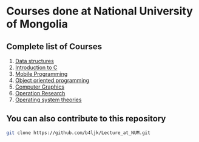 # Courses done at National University of Mongolia

## Complete list of Courses

1. [Data structures](https://github.com/b4ljk/Lecture_at_NUM/tree/main/dataStructure)
2. [Introduction to C](https://github.com/b4ljk/Lecture_at_NUM/tree/main/Introduction%20to%20C)
3. [Mobile Programming](https://github.com/b4ljk/AndroidStudioProjects)
4. [Object oriented programming](https://github.com/b4ljk/Lecture_at_NUM/tree/main/oop)
5. [Computer Graphics](https://github.com/b4ljk/Lecture_at_NUM/tree/main/CG)
6. [Operation Research](https://github.com/b4ljk/Lecture_at_NUM/tree/main/operation_research)
7. [Operating system theories](https://github.com/b4ljk/Lecture_at_NUM/tree/main/osprogramming)

## You can also contribute to this repository

```bash
git clone https://github.com/b4ljk/Lecture_at_NUM.git
```
